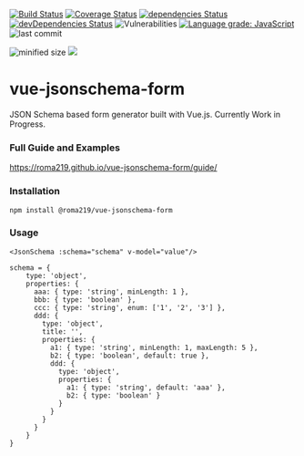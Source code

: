[![Build Status](https://travis-ci.com/roma219/vue-jsonschema-form.svg?branch=master)](https://travis-ci.com/roma219/vue-jsonschema-form) [![Coverage Status](https://coveralls.io/repos/github/roma219/vue-jsonschema-form/badge.svg?branch=master&service=github&kill_cache=1)](https://coveralls.io/github/roma219/vue-jsonschema-form?branch=master&service=github&kill_cache=1) [![dependencies Status](https://david-dm.org/roma219/vue-jsonschema-form/status.svg)](https://david-dm.org/roma219/vue-jsonschema-form) [![devDependencies Status](https://david-dm.org/roma219/vue-jsonschema-form/dev-status.svg)](https://david-dm.org/roma219/vue-jsonschema-form?type=dev) ![Vulnerabilities](https://img.shields.io/snyk/vulnerabilities/github/roma219/vue-jsonschema-form) [![Language grade: JavaScript](https://img.shields.io/lgtm/grade/javascript/g/roma219/vue-jsonschema-form.svg?logo=lgtm&logoWidth=18)](https://lgtm.com/projects/g/roma219/vue-jsonschema-form/context:javascript) ![last commit](https://badgen.net/github/last-commit/roma219/vue-jsonschema-form)
&nbsp;

![minified size](https://badgen.net/bundlephobia/min/@roma219/vue-jsonschema-form)
![](https://badgen.net/bundlephobia/minzip/@roma219/vue-jsonschema-form)

# vue-jsonschema-form
JSON Schema based form generator built with Vue.js. Currently Work in Progress.

### Full Guide and Examples
https://roma219.github.io/vue-jsonschema-form/guide/

### Installation
```
npm install @roma219/vue-jsonschema-form
```

### Usage
```
<JsonSchema :schema="schema" v-model="value"/>

schema = {
    type: 'object',
    properties: {
      aaa: { type: 'string', minLength: 1 },
      bbb: { type: 'boolean' },
      ccc: { type: 'string', enum: ['1', '2', '3'] },
      ddd: {
        type: 'object',
        title: '',
        properties: {
          a1: { type: 'string', minLength: 1, maxLength: 5 },
          b2: { type: 'boolean', default: true },
          ddd: {
            type: 'object',
            properties: {
              a1: { type: 'string', default: 'aaa' },
              b2: { type: 'boolean' }
            }
          }
        }
      }
    }
}
```


